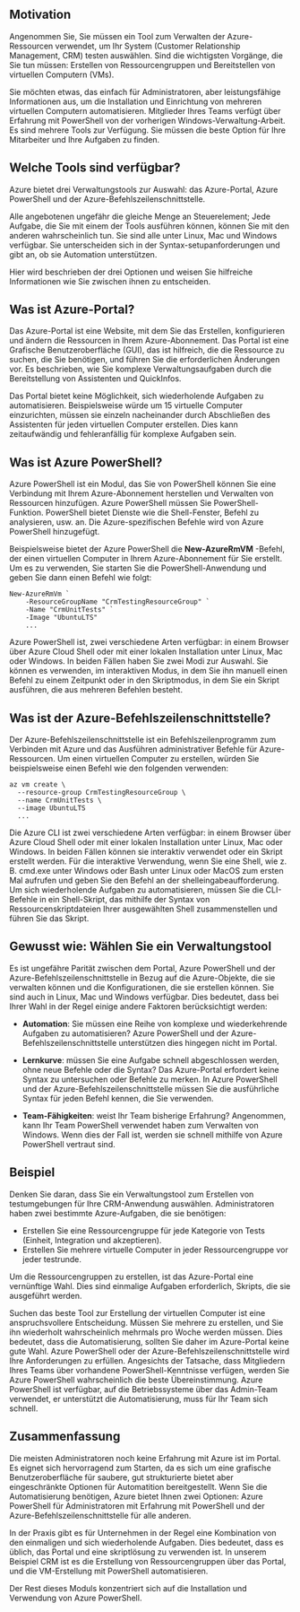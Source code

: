 ## <a name="motivation"></a>Motivation
Angenommen Sie, Sie müssen ein Tool zum Verwalten der Azure-Ressourcen verwendet, um Ihr System (Customer Relationship Management, CRM) testen auswählen. Sind die wichtigsten Vorgänge, die Sie tun müssen: Erstellen von Ressourcengruppen und Bereitstellen von virtuellen Computern (VMs).

Sie möchten etwas, das einfach für Administratoren, aber leistungsfähige Informationen aus, um die Installation und Einrichtung von mehreren virtuellen Computern automatisieren. Mitglieder Ihres Teams verfügt über Erfahrung mit PowerShell von der vorherigen Windows-Verwaltung-Arbeit. Es sind mehrere Tools zur Verfügung. Sie müssen die beste Option für Ihre Mitarbeiter und Ihre Aufgaben zu finden.

## <a name="what-tools-are-available"></a>Welche Tools sind verfügbar?
Azure bietet drei Verwaltungstools zur Auswahl: das Azure-Portal, Azure PowerShell und der Azure-Befehlszeilenschnittstelle. 

Alle angebotenen ungefähr die gleiche Menge an Steuerelement; Jede Aufgabe, die Sie mit einem der Tools ausführen können, können Sie mit den anderen wahrscheinlich tun. Sie sind alle unter Linux, Mac und Windows verfügbar. Sie unterscheiden sich in der Syntax-setupanforderungen und gibt an, ob sie Automation unterstützen.

Hier wird beschrieben der drei Optionen und weisen Sie hilfreiche Informationen wie Sie zwischen ihnen zu entscheiden. 

## <a name="what-is-the-azure-portal"></a>Was ist Azure-Portal?
Das Azure-Portal ist eine Website, mit dem Sie das Erstellen, konfigurieren und ändern die Ressourcen in Ihrem Azure-Abonnement. Das Portal ist eine Grafische Benutzeroberfläche (GUI), das ist hilfreich, die die Ressource zu suchen, die Sie benötigen, und führen Sie die erforderlichen Änderungen vor. Es beschrieben, wie Sie komplexe Verwaltungsaufgaben durch die Bereitstellung von Assistenten und QuickInfos.

Das Portal bietet keine Möglichkeit, sich wiederholende Aufgaben zu automatisieren. Beispielsweise würde um 15 virtuelle Computer einzurichten, müssen sie einzeln nacheinander durch Abschließen des Assistenten für jeden virtuellen Computer erstellen. Dies kann zeitaufwändig und fehleranfällig für komplexe Aufgaben sein. 

## <a name="what-is-azure-powershell"></a>Was ist Azure PowerShell?
Azure PowerShell ist ein Modul, das Sie von PowerShell können Sie eine Verbindung mit Ihrem Azure-Abonnement herstellen und Verwalten von Ressourcen hinzufügen. Azure PowerShell müssen Sie PowerShell-Funktion. PowerShell bietet Dienste wie die Shell-Fenster, Befehl zu analysieren, usw. an. Die Azure-spezifischen Befehle wird von Azure PowerShell hinzugefügt.

Beispielsweise bietet der Azure PowerShell die **New-AzureRmVM** -Befehl, der einen virtuellen Computer in Ihrem Azure-Abonnement für Sie erstellt. Um es zu verwenden, Sie starten Sie die PowerShell-Anwendung und geben Sie dann einen Befehl wie folgt:
```
New-AzureRmVm `
    -ResourceGroupName "CrmTestingResourceGroup" `
    -Name "CrmUnitTests" `
    -Image "UbuntuLTS"
    ...
```

Azure PowerShell ist, zwei verschiedene Arten verfügbar: in einem Browser über Azure Cloud Shell oder mit einer lokalen Installation unter Linux, Mac oder Windows. In beiden Fällen haben Sie zwei Modi zur Auswahl. Sie können es verwenden, im interaktiven Modus, in dem Sie ihn manuell einen Befehl zu einem Zeitpunkt oder in den Skriptmodus, in dem Sie ein Skript ausführen, die aus mehreren Befehlen besteht.

## <a name="what-is-the-azure-cli"></a>Was ist der Azure-Befehlszeilenschnittstelle?
Der Azure-Befehlszeilenschnittstelle ist ein Befehlszeilenprogramm zum Verbinden mit Azure und das Ausführen administrativer Befehle für Azure-Ressourcen. Um einen virtuellen Computer zu erstellen, würden Sie beispielsweise einen Befehl wie den folgenden verwenden:

```
az vm create \
  --resource-group CrmTestingResourceGroup \
  --name CrmUnitTests \
  --image UbuntuLTS
  ...
```

Die Azure CLI ist zwei verschiedene Arten verfügbar: in einem Browser über Azure Cloud Shell oder mit einer lokalen Installation unter Linux, Mac oder Windows. In beiden Fällen können sie interaktiv verwendet oder ein Skript erstellt werden. Für die interaktive Verwendung, wenn Sie eine Shell, wie z. B. cmd.exe unter Windows oder Bash unter Linux oder MacOS zum ersten Mal aufrufen und geben Sie den Befehl an der shelleingabeaufforderung. Um sich wiederholende Aufgaben zu automatisieren, müssen Sie die CLI-Befehle in ein Shell-Skript, das mithilfe der Syntax von Ressourcenskriptdateien Ihrer ausgewählten Shell zusammenstellen und führen Sie das Skript.

## <a name="how-to-choose-an-administrative-tool"></a>Gewusst wie: Wählen Sie ein Verwaltungstool
Es ist ungefähre Parität zwischen dem Portal, Azure PowerShell und der Azure-Befehlszeilenschnittstelle in Bezug auf die Azure-Objekte, die sie verwalten können und die Konfigurationen, die sie erstellen können. Sie sind auch in Linux, Mac und Windows verfügbar. Dies bedeutet, dass bei Ihrer Wahl in der Regel einige andere Faktoren berücksichtigt werden:

- **Automation**: Sie müssen eine Reihe von komplexe und wiederkehrende Aufgaben zu automatisieren? Azure PowerShell und der Azure-Befehlszeilenschnittstelle unterstützen dies hingegen nicht im Portal.

- **Lernkurve**: müssen Sie eine Aufgabe schnell abgeschlossen werden, ohne neue Befehle oder die Syntax? Das Azure-Portal erfordert keine Syntax zu untersuchen oder Befehle zu merken. In Azure PowerShell und der Azure-Befehlszeilenschnittstelle müssen Sie die ausführliche Syntax für jeden Befehl kennen, die Sie verwenden.

- **Team-Fähigkeiten**: weist Ihr Team bisherige Erfahrung? Angenommen, kann Ihr Team PowerShell verwendet haben zum Verwalten von Windows. Wenn dies der Fall ist, werden sie schnell mithilfe von Azure PowerShell vertraut sind.

## <a name="example"></a>Beispiel
Denken Sie daran, dass Sie ein Verwaltungstool zum Erstellen von testumgebungen für Ihre CRM-Anwendung auswählen. Administratoren haben zwei bestimmte Azure-Aufgaben, die sie benötigen:
- Erstellen Sie eine Ressourcengruppe für jede Kategorie von Tests (Einheit, Integration und akzeptieren).
- Erstellen Sie mehrere virtuelle Computer in jeder Ressourcengruppe vor jeder testrunde.

Um die Ressourcengruppen zu erstellen, ist das Azure-Portal eine vernünftige Wahl. Dies sind einmalige Aufgaben erforderlich, Skripts, die sie ausgeführt werden.

Suchen das beste Tool zur Erstellung der virtuellen Computer ist eine anspruchsvollere Entscheidung. Müssen Sie mehrere zu erstellen, und Sie ihn wiederholt wahrscheinlich mehrmals pro Woche werden müssen. Dies bedeutet, dass die Automatisierung, sollten Sie daher im Azure-Portal keine gute Wahl. Azure PowerShell oder der Azure-Befehlszeilenschnittstelle wird Ihre Anforderungen zu erfüllen. Angesichts der Tatsache, dass Mitgliedern Ihres Teams über vorhandene PowerShell-Kenntnisse verfügen, werden Sie Azure PowerShell wahrscheinlich die beste Übereinstimmung. Azure PowerShell ist verfügbar, auf die Betriebssysteme über das Admin-Team verwendet, er unterstützt die Automatisierung, muss für Ihr Team sich schnell.

## <a name="summary"></a>Zusammenfassung
Die meisten Administratoren noch keine Erfahrung mit Azure ist im Portal. Es eignet sich hervorragend zum Starten, da es sich um eine grafische Benutzeroberfläche für saubere, gut strukturierte bietet aber eingeschränkte Optionen für Automatition bereitgestellt. Wenn Sie die Automatisierung benötigen, Azure bietet Ihnen zwei Optionen: Azure PowerShell für Administratoren mit Erfahrung mit PowerShell und der Azure-Befehlszeilenschnittstelle für alle anderen.

In der Praxis gibt es für Unternehmen in der Regel eine Kombination von den einmaligen und sich wiederholende Aufgaben. Dies bedeutet, dass es üblich, das Portal und eine skriptlösung zu verwenden ist. In unserem Beispiel CRM ist es die Erstellung von Ressourcengruppen über das Portal, und die VM-Erstellung mit PowerShell automatisieren.

Der Rest dieses Moduls konzentriert sich auf die Installation und Verwendung von Azure PowerShell.